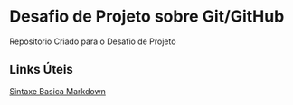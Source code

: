 # Desafio de Projeto sobre Git/GitHub
Repositorio Criado para o Desafio de Projeto

## Links Úteis
[Sintaxe Basica Markdown](https://www.markdownguide.org/basic-syntax/)
